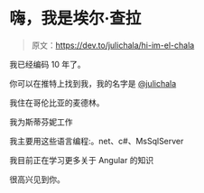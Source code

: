 # 嗨，我是埃尔·查拉

> 原文：<https://dev.to/julichala/hi-im-el-chala>

我已经编码 10 年了。

你可以在推特上找到我，我的名字是 [@julichala](https://twitter.com/julichala)

我住在哥伦比亚的麦德林。

我为斯蒂芬妮工作

我主要用这些语言编程:。net、c#、MsSqlServer

我目前正在学习更多关于 Angular 的知识

很高兴见到你。